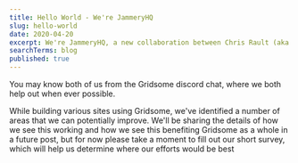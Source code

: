 ```yaml
---
title: Hello World - We're JammeryHQ
slug: hello-world
date: 2020-04-20
excerpt: We're JammeryHQ, a new collaboration between Chris Rault (aka SmokeyFro) and Travis Reynolds (aka Thetre97) to create premium resources for the JAMstack Community.
searchTerms: blog
published: true
---
```

You may know both of us from the Gridsome discord chat, where we both help out when ever possible. 

While building various sites using Gridsome, we've identified a number of areas that we can potentially improve. We'll be sharing the details of how we see this working and how we see this benefiting Gridsome as a whole in a future post, but for now please take a moment to fill out our short survey, which will help us determine where our efforts would be best
